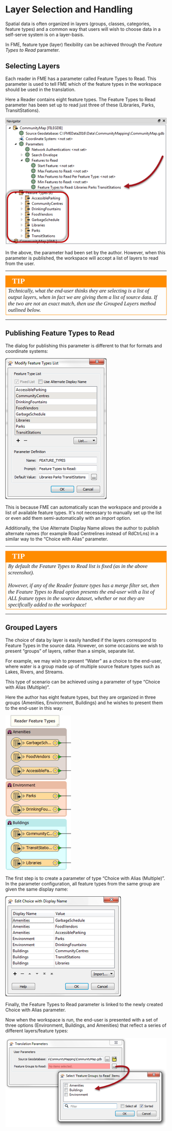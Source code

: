 # Layer Selection and Handling

Spatial data is often organized in layers (groups, classes, categories, feature types) and a common way that users will wish to choose data in a self-serve system is on a layer-basis.

In FME, feature type (layer) flexibility can be achieved through the *Feature Types to Read* parameter.

## Selecting Layers ##

Each reader in FME has a parameter called Feature Types to Read. This parameter is used to tell FME which of the feature types in the workspace should be used in the translation. 

Here a Reader contains eight feature types. The Feature Types to Read parameter has been set up to read just three of these (Libraries, Parks, TransitStations).

![](./Images/Img3.17.FeatureTypesToReadParameter.png)

In the above, the parameter had been set by the author. However, when this parameter is published, the workspace will accept a list of layers to read from the user.

---

<!--Tip Section--> 

<table style="border-spacing: 0px">
<tr>
<td style="vertical-align:middle;background-color:darkorange;border: 2px solid darkorange">
<i class="fa fa-info-circle fa-lg fa-pull-left fa-fw" style="color:white;padding-right: 12px;vertical-align:text-top"></i>
<span style="color:white;font-size:x-large;font-weight: bold;font-family:serif">TIP</span>
</td>
</tr>

<tr>
<td style="border: 1px solid darkorange">
<span style="font-family:serif; font-style:italic; font-size:larger">
Technically, what the end-user thinks they are selecting is a list of output layers, when in fact we are giving them a list of source data. If the two are not an exact match, then use the Grouped Layers method outlined below. 
</span>
</td>
</tr>
</table>

---

## Publishing Feature Types to Read ##

The dialog for publishing this parameter is different to that for formats and coordinate systems:

![](./Images/Img3.18.FeatureTypesToReadPublishing.png)

This is because FME can automatically scan the workspace and provide a list of available feature types. It's not necessary to manually set up the list or even add them semi-automatically with an *import* option.

Additionally, the Use Alternate Display Name allows the author to publish alternate names (for example Road Centrelines instead of RdCtrLns) in a similar way to the “Choice with Alias” parameter.

---

<!--Tip Section--> 

<table style="border-spacing: 0px">
<tr>
<td style="vertical-align:middle;background-color:darkorange;border: 2px solid darkorange">
<i class="fa fa-info-circle fa-lg fa-pull-left fa-fw" style="color:white;padding-right: 12px;vertical-align:text-top"></i>
<span style="color:white;font-size:x-large;font-weight: bold;font-family:serif">TIP</span>
</td>
</tr>

<tr>
<td style="border: 1px solid darkorange">
<span style="font-family:serif; font-style:italic; font-size:larger">
By default the Feature Types to Read list is fixed (as in the above screenshot).
<br><br>However, if any of the Reader feature types has a merge filter set, then the Feature Types to Read option presents the end-user with a list of ALL feature types in the source dataset, whether or not they are specifically added to the workspace!
</span>
</td>
</tr>
</table>

---

## Grouped Layers ##

The choice of data by layer is easily handled if the layers correspond to Feature Types in the source data. However, on some occasions we wish to present “groups” of layers, rather than a simple, separate list.

For example, we may wish to present “Water” as a choice to the end-user, where water is a group made up of multiple source feature types such as Lakes, Rivers, and Streams.

This type of scenario can be achieved using a parameter of type “Choice with Alias (Multiple)”.

Here the author has eight feature types, but they are organized in three groups (Amenities, Environment, Buildings) and he wishes to present them to the end-user in this way:

![](./Images/Img3.19.FeatureTypesToReadGroups.png)

The first step is to create a parameter of type “Choice with Alias (Multiple)”. In the parameter configuration, all feature types from the same group are given the same display name:

![](./Images/Img3.20.FeatureTypesToReadGroups2.png)

Finally, the Feature Types to Read parameter is linked to the newly created Choice with Alias parameter.

Now when the workspace is run, the end-user is presented with a set of three options (Environment, Buildings, and Amenities) that reflect a series of different layers/feature types:

![](./Images/Img3.21.FeatureTypesToReadGroups3.png)


